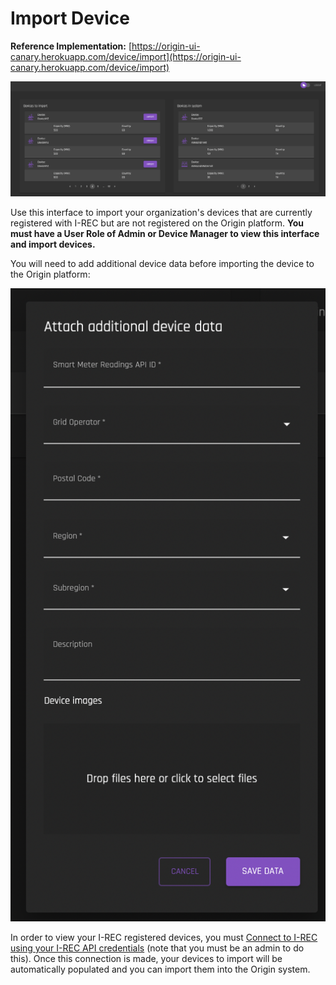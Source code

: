 # Import Device
**Reference Implementation:** [https://origin-ui-canary.herokuapp.com/device/import](https://origin-ui-canary.herokuapp.com/device/import)

![ImportDevices](../images/deviceMgmtImages/devices-devicestoimport.png)

Use this interface to import your organization's devices that are currently registered with I-REC but are not registered on the Origin platform. **You must have a User Role of Admin or Device Manager to view this interface and import devices.**

You will need to add additional device data before importing the device to the Origin platform:

![importDeviceDetails](../images/deviceMgmtImages/devicemgmt-importdevicedetails.png)

In order to view your I-REC registered devices, you must [Connect to I-REC using your I-REC API credentials](../organization-guides/connect-irec.md) (note that you must be an admin to do this). Once this connection is made, your devices to import will be automatically populated and you can import them into the Origin system. 